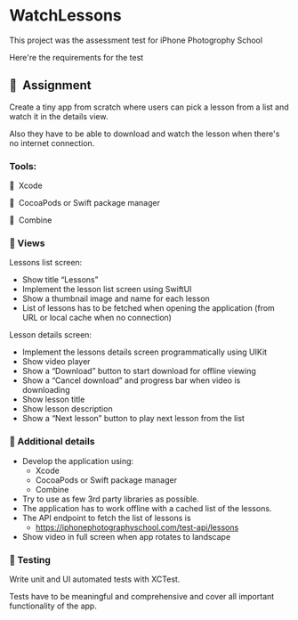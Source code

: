 # WatchLessons

This project was the assessment test for iPhone Photogrophy School


Here're the requirements for the test

## 👀  Assignment

Create a tiny app from scratch where users can pick a lesson from a list and watch it in the details view. 

Also they have to be able to download and watch the lesson when there's no internet connection.

### Tools:
🔨  Xcode

🔨  CocoaPods or Swift package manager

🔨  Combine

### 📱 Views

Lessons list screen:

- Show title “Lessons”
- Implement the lesson list screen using SwiftUI
- Show a thumbnail image and name for each lesson
- List of lessons has to be fetched when opening the application (from URL or local cache when no connection)

Lesson details screen:

- Implement the lessons details screen programmatically using UIKit
- Show video player
- Show a “Download” button to start download for offline viewing
- Show a “Cancel download” and progress bar when video is downloading
- Show lesson title
- Show lesson description
- Show a “Next lesson” button to play next lesson from the list

### 📎 Additional details

- Develop the application using:
    - Xcode
    - CocoaPods or Swift package manager
    - Combine
- Try to use as few 3rd party libraries as possible.
- The application has to work offline with a cached list of the lessons.
- The API endpoint to fetch the list of lessons is
    - https://iphonephotographyschool.com/test-api/lessons
- Show video in full screen when app rotates to landscape

### 📝 Testing

Write unit and UI automated tests with XCTest. 

Tests have to be meaningful and comprehensive and cover all important functionality of the app.

